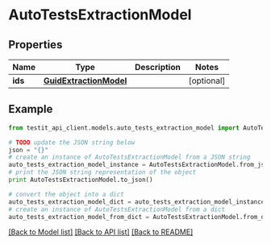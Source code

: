 # AutoTestsExtractionModel


## Properties
Name | Type | Description | Notes
------------ | ------------- | ------------- | -------------
**ids** | [**GuidExtractionModel**](GuidExtractionModel.md) |  | [optional] 

## Example

```python
from testit_api_client.models.auto_tests_extraction_model import AutoTestsExtractionModel

# TODO update the JSON string below
json = "{}"
# create an instance of AutoTestsExtractionModel from a JSON string
auto_tests_extraction_model_instance = AutoTestsExtractionModel.from_json(json)
# print the JSON string representation of the object
print AutoTestsExtractionModel.to_json()

# convert the object into a dict
auto_tests_extraction_model_dict = auto_tests_extraction_model_instance.to_dict()
# create an instance of AutoTestsExtractionModel from a dict
auto_tests_extraction_model_from_dict = AutoTestsExtractionModel.from_dict(auto_tests_extraction_model_dict)
```
[[Back to Model list]](../README.md#documentation-for-models) [[Back to API list]](../README.md#documentation-for-api-endpoints) [[Back to README]](../README.md)


